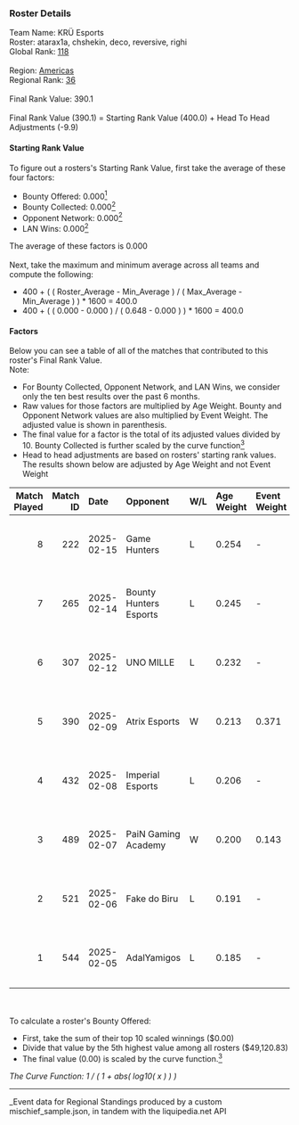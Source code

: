 ### Roster Details<br />
Team Name: KRÜ Esports<br />
Roster: atarax1a, chshekin, deco, reversive, righi<br />
Global Rank: [118](../../standings_global_2025_07_07.md)<br />
<br />
Region: [Americas]( ../../standings_americas_2025_07_07.md)<br />
Regional Rank: [36]( ../../standings_americas_2025_07_07.md)<br />
<br />
Final Rank Value:  390.1<br />
<br />
Final Rank Value (390.1) = Starting Rank Value (400.0) + Head To Head Adjustments (-9.9)<br />

#### Starting Rank Value<br />
To figure out a rosters's Starting Rank Value, first take the average of these four factors:<br />
- Bounty Offered: 0.000[<sup>1</sup>](#table2)
- Bounty Collected: 0.000[<sup>2</sup>](#table1)
- Opponent Network: 0.000[<sup>2</sup>](#table1)
- LAN Wins: 0.000[<sup>2</sup>](#table1)

The average of these factors is 0.000<br />
<br />
Next, take the maximum and minimum average across all teams and compute the following:<br />
- 400 + ( ( Roster_Average - Min_Average ) / ( Max_Average - Min_Average ) ) * 1600 = 400.0
- 400 + ( ( 0.000 - 0.000 ) / ( 0.648 - 0.000 ) ) * 1600 = 400.0


#### Factors<br />
Below you can see a table of all of the matches that contributed to this roster's Final Rank Value.<br />
Note:<br />

- For Bounty Collected, Opponent Network, and LAN Wins, we consider only the ten best results over the past 6 months.
- Raw values for those factors are multiplied by Age Weight. Bounty and Opponent Network values are also multiplied by Event Weight. The adjusted value is shown in parenthesis.
- The final value for a factor is the total of its adjusted values divided by 10. Bounty Collected is further scaled by the curve function[<sup>3</sup>](#curveFunction)
- Head to head adjustments are based on rosters' starting rank values. The results shown below are adjusted by Age Weight and not Event Weight
<span id="table1"></span><br />


| Match Played | Match ID | Date       | Opponent               | W/L | Age Weight | Event Weight | Bounty Collected | Opponent Network | LAN Wins  | H2H Adj. | Roster                                     |
| -: | -: | :- | :- | :- | :- | :- | :- | :- | :- | -: | :- |
|            8 |      222 | 2025-02-15 | Game Hunters           | L   | 0.254      | -            | -                | -                | -         |    -3.92 | atarax1a, chshekin, deco, reversive, righi |
|            7 |      265 | 2025-02-14 | Bounty Hunters Esports | L   | 0.245      | -            | -                | -                | -         |    -2.62 | atarax1a, chshekin, deco, reversive, righi |
|            6 |      307 | 2025-02-12 | UNO MILLE              | L   | 0.232      | -            | -                | -                | -         |    -3.57 | atarax1a, chshekin, deco, reversive, righi |
|            5 |      390 | 2025-02-09 | Atrix Esports          | W   | 0.213      | 0.371        | 0.000 (0.000)    | 0.000 (0.000)    | 0 (0.000) |     3.37 | atarax1a, chshekin, deco, reversive, righi |
|            4 |      432 | 2025-02-08 | Imperial Esports       | L   | 0.206      | -            | -                | -                | -         |    -0.44 | atarax1a, chshekin, deco, reversive, righi |
|            3 |      489 | 2025-02-07 | PaiN Gaming Academy    | W   | 0.200      | 0.143        | 0.000 (0.000)    | 0.000 (0.000)    | 0 (0.000) |     3.19 | atarax1a, chshekin, deco, reversive, righi |
|            2 |      521 | 2025-02-06 | Fake do Biru           | L   | 0.191      | -            | -                | -                | -         |    -2.99 | atarax1a, chshekin, deco, reversive, righi |
|            1 |      544 | 2025-02-05 | AdalYamigos            | L   | 0.185      | -            | -                | -                | -         |    -2.90 | atarax1a, chshekin, deco, reversive, righi |

<br />
<span id="table2"></span><br />
To calculate a roster's Bounty Offered:<br />

- First, take the sum of their top 10 scaled winnings ($0.00)
- Divide that value by the 5th highest value among all rosters ($49,120.83)
- The final value (0.00) is scaled by the curve function.[<sup>3</sup>](#curveFunction)

<span id="curveFunction"></span>_The Curve Function: 1 / ( 1 + abs( log10( x ) ) )_<br />

---
_Event data for Regional Standings produced by a custom mischief_sample.json, in tandem with the liquipedia.net API<br />
